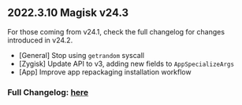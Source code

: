 ## 2022.3.10 Magisk v24.3

For those coming from v24.1, check the full changelog for changes introduced in v24.2.

- [General] Stop using `getrandom` syscall
- [Zygisk] Update API to v3, adding new fields to `AppSpecializeArgs`
- [App] Improve app repackaging installation workflow

### Full Changelog: [here](https://topjohnwu.github.io/Magisk/changes.html)
